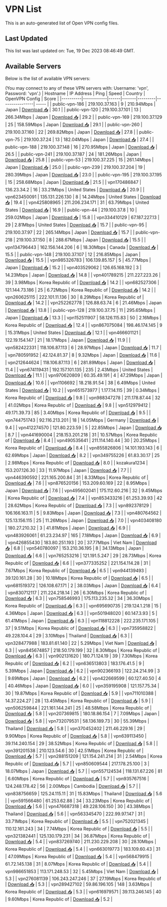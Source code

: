 # VPN List

This is an auto-generated list of Open VPN config files.

## Last Updated

This list was last updated on: Tue, 19 Dec 2023 08:46:49 GMT.

## Available Servers

Below is the list of available VPN servers:

(You may connect to any of these VPN servers with: Username: 'vpn', Password: 'vpn'.)
| Hostname | IP Address | Ping | Speed | Country | OpenVPN Config | Score |
|----------|------------|------|-------|---------|----------------| ----- |
| public-vpn-186 | 219.100.37.163 | 9 | 210.94Mbps | Japan | [Download 📥](./configs/server_0_JP.ovpn) | 30.1 |
| public-vpn-120 | 219.100.37.101 | 13 | 266.34Mbps | Japan | [Download 📥](./configs/server_1_JP.ovpn) | 29.2 |
| public-vpn-169 | 219.100.37.129 | 25 | 158.59Mbps | Japan | [Download 📥](./configs/server_2_JP.ovpn) | 29.1 |
| public-vpn-260 | 219.100.37.160 | 22 | 269.82Mbps | Japan | [Download 📥](./configs/server_3_JP.ovpn) | 27.8 |
| public-vpn-75 | 219.100.37.24 | 13 | 182.04Mbps | Japan | [Download 📥](./configs/server_4_JP.ovpn) | 27.4 |
| public-vpn-188 | 219.100.37.148 | 16 | 270.95Mbps | Japan | [Download 📥](./configs/server_5_JP.ovpn) | 26.5 |
| public-vpn-241 | 219.100.37.187 | 24 | 181.26Mbps | Japan | [Download 📥](./configs/server_6_JP.ovpn) | 25.8 |
| public-vpn-53 | 219.100.37.225 | 15 | 261.14Mbps | Japan | [Download 📥](./configs/server_7_JP.ovpn) | 25.0 |
| public-vpn-239 | 219.100.37.204 | 19 | 280.39Mbps | Japan | [Download 📥](./configs/server_8_JP.ovpn) | 23.0 |
| public-vpn-195 | 219.100.37.195 | 15 | 258.68Mbps | Japan | [Download 📥](./configs/server_9_JP.ovpn) | 21.5 |
| vpn170486847 | 136.23.34.2 | 16 | 33.21Mbps | United States | [Download 📥](./configs/server_10_US.ovpn) | 20.9 |
| vpn623450091 | 135.131.226.130 | 8 | 14.24Mbps | United States | [Download 📥](./configs/server_11_US.ovpn) | 19.4 |
| vpn425808965 | 211.206.234.171 | 31 | 63.79Mbps | United States | [Download 📥](./configs/server_12_US.ovpn) | 16.9 |
| public-vpn-44 | 219.100.37.8 | 10 | 259.02Mbps | Japan | [Download 📥](./configs/server_13_JP.ovpn) | 15.8 |
| vpn334410129 | 67.187.227.13 | 29 | 2.81Mbps | United States | [Download 📥](./configs/server_14_US.ovpn) | 15.7 |
| public-vpn-95 | 219.100.37.97 | 22 | 265.14Mbps | Japan | [Download 📥](./configs/server_15_JP.ovpn) | 15.7 |
| public-vpn-218 | 219.100.37.150 | 8 | 288.67Mbps | Japan | [Download 📥](./configs/server_16_JP.ovpn) | 15.5 |
| vpn134796443 | 162.156.144.206 | 6 | 18.30Mbps | Canada | [Download 📥](./configs/server_17_CA.ovpn) | 15.5 |
| public-vpn-148 | 219.100.37.107 | 12 | 216.85Mbps | Japan | [Download 📥](./configs/server_18_JP.ovpn) | 15.5 |
| vpn985326783 | 106.139.85.157 | 5 | 45.77Mbps | Japan | [Download 📥](./configs/server_19_JP.ovpn) | 15.2 |
| vpn403529062 | 126.65.168.192 | 3 | 14.23Mbps | Japan | [Download 📥](./configs/server_20_JP.ovpn) | 14.8 |
| vpn401789215 | 211.227.223.26 | 39 | 3.98Mbps | Korea Republic of | [Download 📥](./configs/server_21_KR.ovpn) | 14.2 |
| vpn682527306 | 121.144.73.186 | 25 | 6.72Mbps | Korea Republic of | [Download 📥](./configs/server_22_KR.ovpn) | 14.2 |
| vpn260625115 | 222.101.11.136 | 30 | 8.29Mbps | Korea Republic of | [Download 📥](./configs/server_23_KR.ovpn) | 14.2 |
| vpn252262778 | 126.88.63.74 | 6 | 21.46Mbps | Japan | [Download 📥](./configs/server_24_JP.ovpn) | 13.8 |
| public-vpn-128 | 219.100.37.75 | 11 | 295.65Mbps | Japan | [Download 📥](./configs/server_25_JP.ovpn) | 13.3 |
| vpn152511907 | 58.126.115.83 | 50 | 2.16Mbps | Korea Republic of | [Download 📥](./configs/server_26_KR.ovpn) | 12.4 |
| vpn867075084 | 198.46.174.145 | 9 | 15.31Mbps | United States | [Download 📥](./configs/server_27_US.ovpn) | 12.1 |
| vpn466601121 | 122.19.154.147 | 21 | 18.17Mbps | Japan | [Download 📥](./configs/server_28_JP.ovpn) | 11.9 |
| vpn582422331 | 118.106.87.113 | 6 | 28.97Mbps | Japan | [Download 📥](./configs/server_29_JP.ovpn) | 11.7 |
| vpn780591952 | 42.124.81.37 | 8 | 9.32Mbps | Japan | [Download 📥](./configs/server_30_JP.ovpn) | 11.6 |
| vpn212644624 | 118.106.87.113 | 6 | 281.89Mbps | Japan | [Download 📥](./configs/server_31_JP.ovpn) | 11.4 |
| vpn674119431 | 192.157.101.135 | 235 | 2.43Mbps | United States | [Download 📥](./configs/server_32_US.ovpn) | 11.1 |
| vpn970620809 | 60.35.49.191 | 4 | 47.29Mbps | Japan | [Download 📥](./configs/server_33_JP.ovpn) | 10.6 |
| vpn1106692 | 18.218.91.54 | 38 | 6.49Mbps | United States | [Download 📥](./configs/server_34_US.ovpn) | 10.2 |
| vpn651573977 | 1.177.14.115 | 39 | 0.34Mbps | Korea Republic of | [Download 📥](./configs/server_35_KR.ovpn) | 9.8 |
| vpn988347278 | 211.178.87.44 | 32 | 41.02Mbps | Korea Republic of | [Download 📥](./configs/server_36_KR.ovpn) | 9.8 |
| vpn512979412 | 49.171.39.73 | 85 | 3.40Mbps | Korea Republic of | [Download 📥](./configs/server_37_KR.ovpn) | 9.5 |
| vpn744751743 | 92.116.213.201 | 18 | 14.05Mbps | Germany | [Download 📥](./configs/server_38_DE.ovpn) | 9.4 |
| vpn412274570 | 121.80.223.59 | 5 | 22.85Mbps | Japan | [Download 📥](./configs/server_39_JP.ovpn) | 8.7 |
| vpn441690004 | 218.153.201.218 | 31 | 10.57Mbps | Korea Republic of | [Download 📥](./configs/server_40_KR.ovpn) | 8.4 |
| vpn490535641 | 211.114.140.44 | 30 | 20.25Mbps | Korea Republic of | [Download 📥](./configs/server_41_KR.ovpn) | 8.4 |
| vpn855826806 | 14.101.193.143 | 6 | 62.69Mbps | Japan | [Download 📥](./configs/server_42_JP.ovpn) | 8.2 |
| vpn349755226 | 61.83.30.17 | 25 | 2.98Mbps | Korea Republic of | [Download 📥](./configs/server_43_KR.ovpn) | 8.0 |
| kozakura1234 | 153.207.126.30 | 33 | 11.97Mbps | Japan | [Download 📥](./configs/server_44_JP.ovpn) | 7.7 |
| vpn446390592 | 221.165.200.84 | 31 | 8.33Mbps | Korea Republic of | [Download 📥](./configs/server_45_KR.ovpn) | 7.6 |
| vpn876520156 | 153.209.60.169 | 22 | 8.95Mbps | Japan | [Download 📥](./configs/server_46_JP.ovpn) | 7.6 |
| vpn495602041 | 175.112.60.216 | 32 | 9.45Mbps | Korea Republic of | [Download 📥](./configs/server_47_KR.ovpn) | 7.4 |
| vpn853433216 | 61.253.39.93 | 42 | 28.62Mbps | Korea Republic of | [Download 📥](./configs/server_48_KR.ovpn) | 7.3 |
| vpn892378129 | 106.166.163.11 | 5 | 9.83Mbps | Japan | [Download 📥](./configs/server_49_JP.ovpn) | 7.3 |
| vpn480764562 | 125.13.156.115 | 25 | 11.26Mbps | Japan | [Download 📥](./configs/server_50_JP.ovpn) | 7.0 |
| vpn403408180 | 180.27.210.32 | 3 | 41.81Mbps | Japan | [Download 📥](./configs/server_51_JP.ovpn) | 6.9 |
| vpn483926061 | 61.23.234.97 | 165 | 7.18Mbps | Japan | [Download 📥](./configs/server_52_JP.ovpn) | 6.9 |
| vpn426855430 | 183.80.251.193 | 20 | 37.77Mbps | Viet Nam | [Download 📥](./configs/server_53_VN.ovpn) | 6.8 |
| vpn540780097 | 153.210.36.195 | 8 | 34.13Mbps | Japan | [Download 📥](./configs/server_54_JP.ovpn) | 6.6 |
| vpn765253216 | 121.191.5.247 | 29 | 28.73Mbps | Korea Republic of | [Download 📥](./configs/server_55_KR.ovpn) | 6.6 |
| vpn377335252 | 221.154.114.28 | 31 | 7.67Mbps | Korea Republic of | [Download 📥](./configs/server_56_KR.ovpn) | 6.5 |
| vpn944139493 | 39.120.161.28 | 30 | 10.18Mbps | Korea Republic of | [Download 📥](./configs/server_57_KR.ovpn) | 6.5 |
| vpn681519372 | 126.108.67.171 | 2 | 38.03Mbps | Japan | [Download 📥](./configs/server_58_JP.ovpn) | 6.4 |
| vpn830712117 | 211.224.218.14 | 26 | 6.30Mbps | Korea Republic of | [Download 📥](./configs/server_59_KR.ovpn) | 6.3 |
| vpn758546993 | 175.113.235.32 | 34 | 36.30Mbps | Korea Republic of | [Download 📥](./configs/server_60_KR.ovpn) | 6.3 |
| vpn695690735 | 219.124.1.218 | 15 | 4.36Mbps | Japan | [Download 📥](./configs/server_61_JP.ovpn) | 6.3 |
| vpn501948020 | 60.147.3.93 | 5 | 61.41Mbps | Japan | [Download 📥](./configs/server_62_JP.ovpn) | 6.3 |
| vpn118812228 | 222.235.171.105 | 37 | 9.51Mbps | Korea Republic of | [Download 📥](./configs/server_63_KR.ovpn) | 6.3 |
| vpn735958822 | 49.228.104.4 | 29 | 3.10Mbps | Thailand | [Download 📥](./configs/server_64_TH.ovpn) | 6.3 |
| vpn328477988 | 183.81.61.140 | 22 | 5.29Mbps | Viet Nam | [Download 📥](./configs/server_65_VN.ovpn) | 6.3 |
| vpn845674857 | 218.50.179.199 | 32 | 8.30Mbps | Korea Republic of | [Download 📥](./configs/server_66_KR.ovpn) | 6.3 |
| vpn902131620 | 180.71.124.19 | 39 | 7.30Mbps | Korea Republic of | [Download 📥](./configs/server_67_KR.ovpn) | 6.2 |
| vpn636513803 | 183.176.41.5 | 9 | 5.39Mbps | Japan | [Download 📥](./configs/server_68_JP.ovpn) | 6.2 |
| vpn902366193 | 122.24.214.99 | 3 | 9.69Mbps | Japan | [Download 📥](./configs/server_69_JP.ovpn) | 6.2 |
| vpn422669599 | 60.127.40.50 | 4 | 40.46Mbps | Japan | [Download 📥](./configs/server_70_JP.ovpn) | 6.0 |
| vpn359195908 | 121.157.75.34 | 30 | 19.87Mbps | Korea Republic of | [Download 📥](./configs/server_71_KR.ovpn) | 5.9 |
| vpn711010388 | 14.37.224.27 | 28 | 13.45Mbps | Korea Republic of | [Download 📥](./configs/server_72_KR.ovpn) | 5.9 |
| vpn506259844 | 221.161.144.241 | 25 | 48.58Mbps | Korea Republic of | [Download 📥](./configs/server_73_KR.ovpn) | 5.8 |
| vpn207369815 | 180.18.86.154 | 7 | 7.09Mbps | Japan | [Download 📥](./configs/server_74_JP.ovpn) | 5.8 |
| vpn732079531 | 58.136.189.73 | 30 | 55.39Mbps | Thailand | [Download 📥](./configs/server_75_TH.ovpn) | 5.8 |
| vpn370452402 | 211.46.229.16 | 29 | 9.90Mbps | Korea Republic of | [Download 📥](./configs/server_76_KR.ovpn) | 5.8 |
| vpn639113450 | 39.114.240.154 | 29 | 38.52Mbps | Korea Republic of | [Download 📥](./configs/server_77_KR.ovpn) | 5.8 |
| vpn391201538 | 210.123.54.6 | 30 | 42.51Mbps | Korea Republic of | [Download 📥](./configs/server_78_KR.ovpn) | 5.7 |
| vpn288151209 | 121.154.241.214 | 31 | 2.54Mbps | Korea Republic of | [Download 📥](./configs/server_79_KR.ovpn) | 5.7 |
| vpn850609544 | 217.178.25.100 | 3 | 18.07Mbps | Japan | [Download 📥](./configs/server_80_JP.ovpn) | 5.7 |
| vpn557124534 | 118.131.67.226 | 81 | 6.60Mbps | Korea Republic of | [Download 📥](./configs/server_81_KR.ovpn) | 5.7 |
| vpn935767516 | 124.248.178.42 | 56 | 2.00Mbps | Cambodia | [Download 📥](./configs/server_82_KH.ovpn) | 5.7 |
| vpn838756659 | 125.24.115.11 | 31 | 15.83Mbps | Thailand | [Download 📥](./configs/server_83_TH.ovpn) | 5.6 |
| vpn591566480 | 61.253.62.88 | 34 | 33.23Mbps | Korea Republic of | [Download 📥](./configs/server_84_KR.ovpn) | 5.6 |
| vpn476687318 | 49.228.106.150 | 30 | 43.38Mbps | Thailand | [Download 📥](./configs/server_85_TH.ovpn) | 5.6 |
| vpn563345470 | 222.99.97.147 | 31 | 33.71Mbps | Korea Republic of | [Download 📥](./configs/server_86_KR.ovpn) | 5.5 |
| vpn752021345 | 110.12.161.243 | 34 | 7.74Mbps | Korea Republic of | [Download 📥](./configs/server_87_KR.ovpn) | 5.5 |
| vpn321382441 | 125.130.179.231 | 34 | 36.87Mbps | Korea Republic of | [Download 📥](./configs/server_88_KR.ovpn) | 5.4 |
| vpn837269740 | 211.230.229.208 | 30 | 28.10Mbps | Korea Republic of | [Download 📥](./configs/server_89_KR.ovpn) | 5.4 |
| vpn663019773 | 183.109.60.43 | 31 | 47.09Mbps | Korea Republic of | [Download 📥](./configs/server_90_KR.ovpn) | 5.4 |
| vpn568479915 | 61.72.145.138 | 31 | 8.07Mbps | Korea Republic of | [Download 📥](./configs/server_91_KR.ovpn) | 5.4 |
| vpn986651853 | 113.171.248.53 | 32 | 5.45Mbps | Viet Nam | [Download 📥](./configs/server_92_VN.ovpn) | 5.3 |
| vpn276081139 | 106.243.247.246 | 37 | 27.19Mbps | Korea Republic of | [Download 📥](./configs/server_93_KR.ovpn) | 5.3 |
| vpn289427102 | 59.86.196.105 | 148 | 3.63Mbps | Korea Republic of | [Download 📥](./configs/server_94_KR.ovpn) | 5.3 |
| vpn616979571 | 39.113.246.145 | 40 | 9.60Mbps | Korea Republic of | [Download 📥](./configs/server_95_KR.ovpn) | 5.2 |

